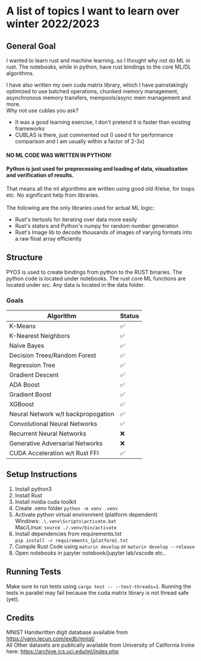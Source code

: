 # A list of topics I want to learn over winter 2022/2023

## General Goal

I wanted to learn rust and machine learning..so I thought why not do ML in rust. The notebooks, while in python, have rust bindings to the core ML/DL algorithms. <br/>

I have also written my own cuda matrix library, which I have painstakingly optimized to use batched operations, chunked memory management, asynchronous memory transfers, mempools/async mem management and more. <br/>
Why not use cublas you ask?

- It was a good learning exercise, I don't pretend it is faster than existing frameworks
- CUBLAS is there, just commented out (I used it for performance comparison and I am usually within a factor of 2-3x)

#### NO ML CODE WAS WRITTEN IN PYTHON! <br/>

#### Python is just used for preprocessing and loading of data, visualization and verification of results.<br/>

That means all the ml algorithms are written using good old if/else, for loops etc. No significant help from libraries.<br/><br/>
The following are the only libraries used for actual ML logic:

- Rust's itertools for iterating over data more easily
- Rust's statsrs and Python's numpy for random number generation
- Rust's Image lib to decode thousands of images of varying formats into a raw float array efficiently

## Structure

PYO3 is used to create bindings from python to the RUST binaries.
The python code is located under notebooks.
The rust core ML functions are located under src.
Any data is located in the data folder.

### Goals

| Algorithm                          | Status             |
| ---------------------------------- | ------------------ |
| K-Means                            | :white_check_mark: |
| K-Nearest Neighbors                | :white_check_mark: |
| Naive Bayes                        | :white_check_mark: |
| Decision Trees/Random Forest       | :white_check_mark: |
| Regression Tree                    | :white_check_mark: |
| Gradient Descent                   | :white_check_mark: |
| ADA Boost                          | :white_check_mark: |
| Gradient Boost                     | :white_check_mark: |
| XGBoost                            | :white_check_mark: |
| Neural Network w/t backpropogation | :white_check_mark: |
| Convolutional Neural Networks      | :white_check_mark:                |
| Recurrent Neural Networks          | :x:                |
| Generative Adversarial Networks    | :x:                |
| CUDA Acceleration w/t Rust FFI     | :white_check_mark: |

## Setup Instructions

1. Install python3
2. Install Rust
3. Install nvidia cuda toolkit
4. Create .venv folder `python -m venv .venv`
5. Activate python virtual environment (platform dependent)<br/>
   Windows: `.\.venv\Scripts\activate.bat`<br/>
   Mac/Linux: `source ./.venv/bin/activate`
6. Install dependencies from requirements.txt<br/>
   `pip install -r requirements_{platform}.txt`
7. Compile Rust Code using `maturin develop` or `maturin develop --release`
8. Open notebooks in jupyter notebook/jupyter lab/vscode etc..

## Running Tests

Make sure to run tests using `cargo test -- --test-threads=1`.
Running the tests in parallel may fail because the cuda matrix library is not thread safe (yet).

## Credits

MNIST Handwritten digit database available from https://yann.lecun.com/exdb/mnist/ <br/>
All Other datasets are publically available from University of California Irvine here: https://archive.ics.uci.edu/ml/index.php
